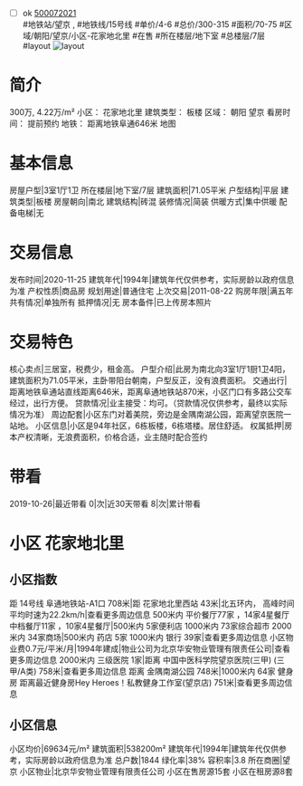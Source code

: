 - [ ] ok [500072021](https://bj.5i5j.com/ershoufang/500072021.html)  
 #地铁站/望京 ,  #地铁线/15号线
#单价/4-6 #总价/300-315 #面积/70-75   #区域/朝阳/望京/小区-花家地北里 #在售 #所在楼层/地下室 #总楼层/7层 #layout 
![layout](http://image2.5i5j.com//group1/M00/86/67/CgqJMl0LCDGAAkCEAAjKgBQqYVU341.jpg_P5.jpg) 
# 简介 
 300万,  4.22万/m² 
小区： 花家地北里
建筑类型： 板楼
区域： 朝阳 望京
看房时间： 提前预约
地铁： 距离地铁阜通646米 地图
# 基本信息 
 房屋户型|3室1厅1卫
所在楼层|地下室/7层
建筑面积|71.05平米
户型结构|平层
建筑类型|板楼
房屋朝向|南北
建筑结构|砖混
装修情况|简装
供暖方式|集中供暖
配备电梯|无
# 交易信息 
 发布时间|2020-11-25
建筑年代|1994年|建筑年代仅供参考，实际房龄以政府信息为准
产权性质|商品房
规划用途|普通住宅
上次交易|2011-08-22
购房年限|满五年
共有情况|单独所有
抵押情况|无
房本备件|已上传房本照片
# 交易特色 
 核心卖点|三居室，税费少，租金高。
户型介绍|此房为南北向3室1厅1厨1卫4阳，建筑面积为71.05平米，主卧带阳台朝南，户型反正，没有浪费面积。
交通出行|距离地铁阜通站直线距离646米，距离阜通地铁站870米，小区门口有多路公交车经过，出行方便。
贷款情况|业主接受：均可。（贷款情况仅供参考，最终以实际情况为准）
周边配套|小区东门对着美院，旁边是金隅南湖公园，距离望京医院一站地。
小区信息|小区是94年社区，6栋板楼，6栋塔楼。居住舒适。
权属抵押|房本产权清晰，无浪费面积，价格合适，业主随时配合签约
# 带看 
 2019-10-26|最近带看	 0|次|近30天带看	 8|次|累计带看
# 小区 花家地北里
## 小区指数 
 距 14号线 阜通地铁站-A1口 708米|距 花家地北里西站 43米|北五环内， 高峰时间平均时速为22.2km/h|查看更多周边信息
500米内 平价餐厅77家 ，14家4星餐厅
中档餐厅11家 ，10家4星餐厅|500米内 5家便利店
1000米内 73家综合超市
2000米内 34家商场|500米内 药店 5家
1000米内 银行 39家|查看更多周边信息
小区物业费0.7元/平米/月|1994年建成|物业公司为北京华安物业管理有限责任公司|查看更多周边信息
2000米内 三级医院 1家|距离 中国中医科学院望京医院(三甲) (三甲/A类) 758米|查看更多周边信息
距离 金隅南湖公园 748米|1000米内 64家 健身房
距离最近健身房Hey Heroes！私教健身工作室(望京店) 751米|查看更多周边信息
## 小区信息 
 小区均价|69634元/m²
建筑面积|538200m²
建筑年代|1994年|建筑年代仅供参考，实际房龄以政府信息为准
总户数|1844
绿化率|38%
容积率|3.8
所在商圈|望京
小区物业|北京华安物业管理有限责任公司
小区在售房源15套
小区在租房源8套
